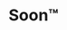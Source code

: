 # Soon™

<!-- # SHARED:

# SERVER:

# CLIENT: -->

<!-- ```lua
  BaseWars:AddDefaultConfig("Exemple", nil, false, {
    ["fr"] = {
        name = "Exemple Nom",
        desc = "Exemple Description"
    },
    ["en"] = {
        name = "Exemple Name",
        desc = "Exemple Description"
    }
  })

  BaseWars:AddDefaultConfig("Exemple", BWCONFIGTYPE_KEYVALUE, {
    exemple1 = 69
    exemple2 = "femboy"
  }, {
    ["fr"] = {
        name = "Exemple Nom",
        desc = "Exemple Description"
        extra = {
            exemple1 = {
                name = "exemple1 nom",
                desc = "exemple1 desc"
            },
            exemple2 = {
                name = "exemple2 nom",
                desc = "exemple2 desc"
            }
        }
    },
    ["en"] = {
        name = "Exemple Name",
        desc = "Exemple Description"
        extra = {
            exemple1 = {
                name = "exemple1 name",
                desc = "exemple1 desc"
            },
            exemple2 = {
                name = "exemple2 name",
                desc = "exemple2 desc"
            }
        }
    }
  })
``` -->
